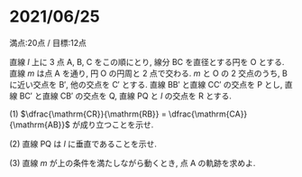 # 2021/06/25

満点:20点 / 目標:12点

直線 $l$ 上に $3$ 点 $\mathrm{A}$, $\mathrm{B}$, $\mathrm{C}$ をこの順にとり, 線分 $\mathrm{BC}$ を直径とする円を $\mathrm{O}$ とする. 直線 $m$ は点 $\mathrm{A}$ を通り, 円 $\mathrm{O}$ の円周と $2$ 点で交わる. $m$ と $\mathrm{O}$ の $2$ 交点のうち, $\mathrm{B}$ に近い交点を $\mathrm{B'}$, 他の交点を $\mathrm{C'}$ とする. 直線 $\mathrm{BB'}$ と直線 $\mathrm{CC'}$ の交点を $\mathrm{P}$ とし, 直線 $\mathrm{BC'}$ と直線 $\mathrm{CB'}$ の交点を $\mathrm{Q}$, 直線 $\mathrm{PQ}$ と $l$ の交点を $\mathrm{R}$ とする.

(1) $\dfrac{\mathrm{CR}}{\mathrm{RB}} = \dfrac{\mathrm{CA}}{\mathrm{AB}}$ が成り立つことを示せ.

(2) 直線 $\mathrm{PQ}$ は $l$ に垂直であることを示せ.

(3) 直線 $m$ が上の条件を満たしながら動くとき, 点 $\mathrm{A}$ の軌跡を求めよ.